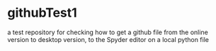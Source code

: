 # githubTest1
a test repository for checking how to get a github file from the online version to desktop version, to the Spyder editor on a local python file
